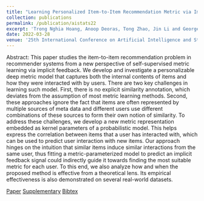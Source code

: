 ```yaml
---
title: "Learning Personalized Item-to-Item Recommendation Metric via Implicit Feedback"
collection: publications
permalink: /publication/aistats22
excerpt: 'Trong Nghia Hoang, Anoop Deoras, Tong Zhao, Jin Li and George Karypis'
date: 2022-03-28
venue: '25th International Conference on Artificial Intelligence and Statistics (AISTATS)'
---
```

Abstract: This paper studies the item-to-item recommendation problem in recommender systems from a new perspective of self-supervised metric learning via implicit feedback. We develop and investigate a personalizable deep metric model that captures both the internal contents of items and how they were interacted with by users. There are two key challenges in learning such model. First, there is no explicit similarity annotation, which deviates from the assumption of most metric learning methods. Second, these approaches ignore the fact that items are often represented by multiple sources of meta data and different users use different combinations of these sources to form their own notion of similarity. To address these challenges, we develop a new metric representation embedded as kernel parameters of a probabilistic model. This helps express the correlation between items that a user has interacted with, which can be used to predict user interaction with new items. Our approach hinges on the intuition that similar items induce similar interactions from the same user, thus fitting a metric-parameterized model to predict an implicit feedback signal could indirectly guide it towards finding the most suitable metric for each user. To this end, we also analyze how and when the proposed method is effective from a theoretical lens. Its empirical effectiveness is also demonstrated on several real-world datasets.

[Paper](http://htnghia87.github.io/files/aistats22.pdf)
[Supplementary](http://htnghia87.github.io/files/aistats22-supp.pdf)
[Bibtex](http://htnghia87.github.io/files/aistats22.bib)